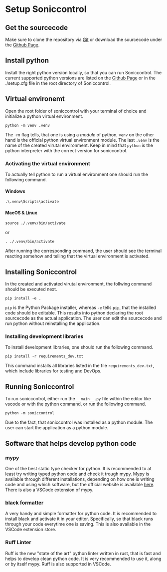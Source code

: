 # Setup Soniccontrol

## Get the sourcecode

Make sure to clone the repository via [Git](https://www.git-scm.com/) or download the sourcecode under the [Github Page](https://github.com/usepat/soniccontrol).

## Install python

Install the right python version locally, so that you can run Soniccontrol. The current supported python versions are listed on the [Github Page](https://github.com/usepat/soniccontrol) or in the ./setup.cfg file in the root directory of Soniccontrol. 

## Virtual environemt

Open the root folder of soniccontrol with your terminal of choice and initialize a python virtual environment.

```
python -m venv .venv
```

The -m flag tells, that one is using a *module* of python, ``venv`` on the other hand is the official python virtual environment module. The last ``.venv`` is the name of the created virutal environment. Keep in mind that ``python`` is the python interpreter with the correct version for soniccontrol.

### Activating the virtual environment

To actually tell python to run a virtual environment one should run the following command.

#### Windows
```
.\.venv\Scripts\activate
```

#### MacOS & Linux
```
source ./.venv/bin/activate
```
or
```
. ./.venv/bin/activate
```

After running the corresponding command, the user should see the terminal reacting somehow and telling that the virtual environment is activated.

## Installing Soniccontrol

In the created and activated virutal environment, the follwing command should be executed next.

```
pip install -e .
```

``pip`` is the Python Package installer, whereas ``-e`` tells ``pip``, that the installed code should be editable. This results into python declaring the root sourcecode as the actual application. The user can edit the sourcecode and run python without reinstalling the application.

### Installing development libraries

To install development libraries, one should run the following command.
```
pip install -r requirements_dev.txt
```

This command installs all libraries listed in the file ``requirements_dev.txt``, which include libraries for testing and DevOps.

## Running Soniccontrol

To run soniccontrol, either run the ``__main__.py`` file within the editor like vscode or with the python command, or run the following command.
```
python -m soniccontrol
```
Due to the fact, that soniccontrol was installed as a python module. The user can start the application as a python module.

## Software that helps develop python code

### mypy

One of the best static type checker for python. It is recommended to at least try writing typed python code and check it trough mypy.
Mypy is available through different installations, depending on how one is writing code and using which software, but the official 
website is available [here](https://mypy-lang.org/). There is also a VSCode extension of mypy.

### black formatter

A very handy and simple formatter for python code. It is recommended to install black and activate it in your editor. Specifically, so
that black runs through your code everytime one is saving. This is also available in the VSCode extension store.

### Ruff Linter

Ruff is the new "state of the art" python linter written in rust, that is fast and helps to develop clean python code. It is very recommended
to use it, along or by itself mypy. Ruff is also supported in VSCode.